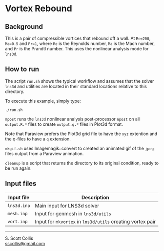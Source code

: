 # Vortex Rebound

## Background

This is a pair of compressible vortices that rebound off a wall.
At `Re=200`, `Ma=0.5` and `Pr=1`, where `Re` is the Reynolds number,
`Ma` is the Mach number, and `Pr` is the Prandtl number.  This uses 
the nonlinear analysis mode for `lns3d`.

## How to run

The script `run.sh` shows the typical workflow and assumes that
the solver `lns3d` and utilities are located in their standard
locations relative to this directory.

To execute this example, simply type:

    ./run.sh

`mpost` runs the `lns3d` nonlinear analysis post-processor `npost` 
on all `output.R.*` files to create `output.q.*` files in Plot3d
format.

Note that Paraview prefers the Plot3d grid file to have the `xyz`
extention and the q-files to have a `q` extension.

`mkgif.sh` uses Imagemagik::convert to created an animated gif
of the `jpeg` files output from a Paraview animation.

`cleanup` is a script that returns the directory to its original
condition, ready to be run again.

## Input files

Input file     |   Description
---------------|------------------------------------------------------------
`lns3d.inp`    | Main input for LNS3d solver
`mesh.inp`     | Input for genmesh in `lns3d/utils`
`vort.inp`     | Input for `mkvortex` in `lns3d/utils` creating vortex pair

---

S. Scott Collis\
sscollis@gmail.com

